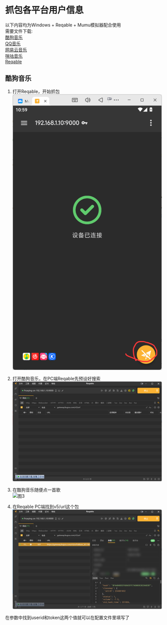 # 抓包各平台用户信息
以下内容均为Windows + Reqable + Mumu模拟器配合使用  
需要文件下载:  
[酷狗音乐](https://download.kugou.com/dl/kugou_android)  
[QQ音乐](https://y.qq.com/download/download.html)  
[网易云音乐](https://music.163.com/#/download)  
[咪咕音乐](https://h5.nf.migu.cn/app/v5/p/download-music/index.html?&cfrom=014002G_ctjh&dchannel=014002G_ctjh)  
[Reqable](https://reqable.com)  

## 酷狗音乐

1. 打开Reqable，开始抓包  
![图1](assets/kg/Reqable2.png)  

2. 打开酷狗音乐，在PC端Reqable先预设好搜索  
![图2](assets/kg/Reqable1.png)  

3. 在酷狗音乐随便点一首歌  
![图3](assets/kg/kugou1)  

4. 在Reqable PC端找到v5/url这个包  
![图4](assets/kg/Reqable3.png)  

在参数中找到userid和token这两个值就可以在配置文件里填写了